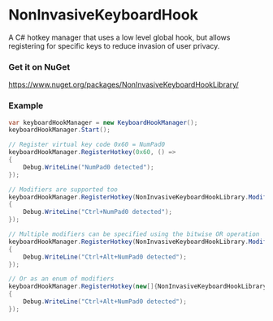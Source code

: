 # NonInvasiveKeyboardHook
A C# hotkey manager that uses a low level global hook, but allows registering for specific keys to reduce invasion of user privacy.

### Get it on NuGet
https://www.nuget.org/packages/NonInvasiveKeyboardHookLibrary/



### Example
```csharp
var keyboardHookManager = new KeyboardHookManager();
keyboardHookManager.Start();

// Register virtual key code 0x60 = NumPad0
keyboardHookManager.RegisterHotkey(0x60, () =>
{
    Debug.WriteLine("NumPad0 detected");
});

// Modifiers are supported too
keyboardHookManager.RegisterHotkey(NonInvasiveKeyboardHookLibrary.ModifierKeys.Control, 0x60, () => 
{ 
    Debug.WriteLine("Ctrl+NumPad0 detected");
});

// Multiple modifiers can be specified using the bitwise OR operation
keyboardHookManager.RegisterHotkey(NonInvasiveKeyboardHookLibrary.ModifierKeys.Control | NonInvasiveKeyboardHookLibrary.ModifierKeys.Alt, 0x60, () => 
{ 
    Debug.WriteLine("Ctrl+Alt+NumPad0 detected");
});

// Or as an enum of modifiers
keyboardHookManager.RegisterHotkey(new[]{NonInvasiveKeyboardHookLibrary.ModifierKeys.Control, NonInvasiveKeyboardHookLibrary.ModifierKeys.Alt}, 0x60, () =>
{
    Debug.WriteLine("Ctrl+Alt+NumPad0 detected");
});
```
